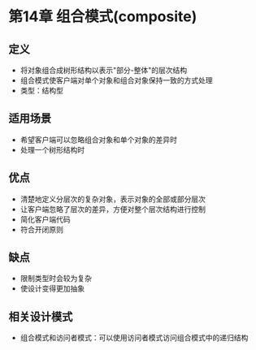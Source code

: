 # 第14章 组合模式(composite)

## 定义
+ 将对象组合成树形结构以表示"部分-整体"的层次结构
+ 组合模式使客户端对单个对象和组合对象保持一致的方式处理
+ 类型：结构型

## 适用场景
+ 希望客户端可以忽略组合对象和单个对象的差异时
+ 处理一个树形结构时

## 优点
+ 清楚地定义分层次的复杂对象，表示对象的全部或部分层次
+ 让客户端忽略了层次的差异，方便对整个层次结构进行控制
+ 简化客户端代码
+ 符合开闭原则

## 缺点
+ 限制类型时会较为复杂
+ 使设计变得更加抽象

## 相关设计模式
+ 组合模式和访问者模式：可以使用访问者模式访问组合模式中的递归结构
